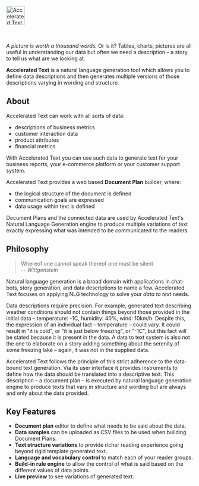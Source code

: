 <div >

  <div valign="middle" height="125">
    <img height="50" alt="Accelerated Text" src="assets/accelerated-text-logo.png"/>
  </div>

</div>
<br><br>

*A picture is worth a thousand words.* Or is it? 
Tables, charts, pictures are all useful in understanding our data but often we need a description – a story to tell us what are we looking at. 

**Accelerated Text** is a natural language generation tool which allows you to define data descriptions and then generates multiple versions of those descriptions varying in wording and structure.

## About

Accelerated Text can work with all sorts of data:

* descriptions of business metrics
* customer interaction data
* product attributes
* financial metrics

With Accelerated Text you can use such data to generate text for your business reports, your e-commerce platform or your customer support system.

Accelerated Text provides a web based **Document Plan** builder, where: 
* the logical structure of the document is defined
* communication goals are expressed
* data usage within text is defined

Document Plans and the connected data are used by Accelerated Text's Natural Language Generation engine 
to produce multiple variations of text exactly expressing what was intended to be communicated to the readers.

## Philosophy

> Whereof one cannot speak thereof one must be silent <br>
>   -- _Wittgenstein_

Natural language generation is a broad domain with applications in chat-bots, story generation, and data descriptions to name a few. 
Accelerated Text focuses on applying NLG technology to solve your *data to text* needs.

Data descriptions require precision. 
For example, generated text describing weather conditions should not contain things beyond those provided in the initial data – temperature: -1C, humidity: 40%, wind: 10km/h. 
Despite this, the expression of an individual fact – temperature – could vary. It could result in "it is cold", or "it is just below freezing", or "-1C", but this fact *will* be stated because it is present in the data. 
A data to text system is also not the one to elaborate on a story adding something about the serenity of some freezing lake – again, it was not in the supplied data.

Accelerated Text follows the principle of this strict adherence to the data-bound text generation. 
Via its user interface it provides instruments to define how the data should be translated into a descriptive text. 
This description – a document plan – is executed by natural language generation engine to produce texts that vary in structure and wording but are always and only about the data provided.

## Key Features

* **Document plan** editor to define what needs to be said about the data.
* **Data samples** can be uploaded as CSV files to be used when building Document Plans.
* **Text structure variations** to provide richer reading experience going beyond rigid template generated text.
* **Language and vocabulary  control** to match each of your reader groups.
* **Build-in rule engine** to allow the control of what is said based on the different values of data points.
* **Live preview** to see variations of generated text.
